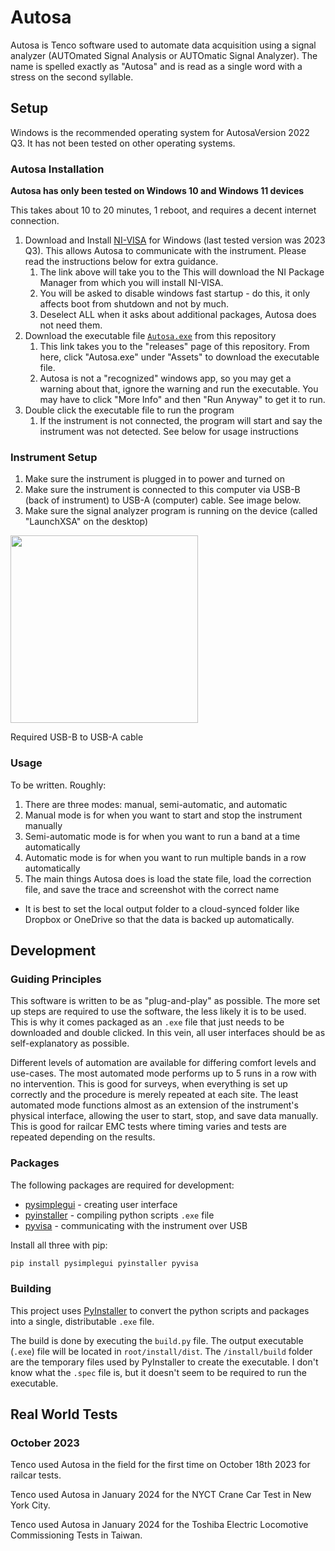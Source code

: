 # Autosa

Autosa is Tenco software used to automate data acquisition using a signal analyzer (AUTOmated Signal Analysis or AUTOmatic Signal Analyzer). The name is spelled exactly as "Autosa" and is read as a single word with a stress on the second syllable.

## Setup

Windows is the recommended operating system for AutosaVersion 2022 Q3. It has not been tested on other operating systems.

### Autosa Installation

**Autosa has only been tested on Windows 10 and Windows 11 devices**

This takes about 10 to 20 minutes, 1 reboot, and requires a decent internet connection.

1. Download and Install [NI-VISA](https://www.ni.com/en/support/downloads/drivers/download.ni-visa.html) for Windows (last tested version was 2023 Q3). This allows Autosa to communicate with the instrument. Please read the instructions below for extra guidance.
   1. The link above will take you to the This will download the NI Package Manager from which you will install NI-VISA.
   2. You will be asked to disable windows fast startup - do this, it only affects boot from shutdown and not by much.
   3. Deselect ALL when it asks about additional packages, Autosa does not need them.
2. Download the executable file [`Autosa.exe`](https://github.com/ThisTemba/autosa/releases/tag/v0.3) from this repository
   1. This link takes you to the "releases" page of this repository. From here, click "Autosa.exe" under "Assets" to download the executable file.
   2. Autosa is not a "recognized" windows app, so you may get a warning about that, ignore the warning and run the executable. You may have to click "More Info" and then "Run Anyway" to get it to run.
3. Double click the executable file to run the program
   1. If the instrument is not connected, the program will start and say the instrument was not detected. See below for usage instructions

### Instrument Setup

1. Make sure the instrument is plugged in to power and turned on
2. Make sure the instrument is connected to this computer via USB-B (back of instrument) to USB-A (computer) cable. See image below.
3. Make sure the signal analyzer program is running on the device (called "LaunchXSA" on the desktop)

<img src="https://github.com/ThisTemba/autosa/assets/36087610/0b688734-af36-4af1-bae5-a3874f0893b7" width="300px" />

Required USB-B to USB-A cable

### Usage

To be written. Roughly:

1. There are three modes: manual, semi-automatic, and automatic
2. Manual mode is for when you want to start and stop the instrument manually
3. Semi-automatic mode is for when you want to run a band at a time automatically
4. Automatic mode is for when you want to run multiple bands in a row automatically
5. The main things Autosa does is load the state file, load the correction file, and save the trace and screenshot with the correct name

- It is best to set the local output folder to a cloud-synced folder like Dropbox or OneDrive so that the data is backed up automatically.

## Development

### Guiding Principles

This software is written to be as "plug-and-play" as possible. The more set up steps are required to use the software, the less likely it is to be used. This is why it comes packaged as an `.exe` file that just needs to be downloaded and double clicked. In this vein, all user interfaces should be as self-explanatory as possible.

Different levels of automation are available for differing comfort levels and use-cases. The most automated mode performs up to 5 runs in a row with no intervention. This is good for surveys, when everything is set up correctly and the procedure is merely repeated at each site. The least automated mode functions almost as an extension of the instrument's physical interface, allowing the user to start, stop, and save data manually. This is good for railcar EMC tests where timing varies and tests are repeated depending on the results.

### Packages

The following packages are required for development:

- [pysimplegui](https://www.pysimplegui.org/en/latest/) - creating user interface
- [pyinstaller](https://pyinstaller.org/en/stable/) - compiling python scripts `.exe` file
- [pyvisa](https://pyvisa.readthedocs.io/en/latest/) - communicating with the instrument over USB

Install all three with pip:

```bash
pip install pysimplegui pyinstaller pyvisa
```

### Building

This project uses [PyInstaller](https://pyinstaller.org/en/stable/) to convert the python scripts and packages into a single, distributable `.exe` file.

The build is done by executing the `build.py` file. The output executable (`.exe`) file will be located in `root/install/dist`. The `/install/build` folder are the temporary files used by PyInstaller to create the executable. I don't know what the `.spec` file is, but it doesn't seem to be required to run the executable.

## Real World Tests

### October 2023

Tenco used Autosa in the field for the first time on October 18th 2023 for railcar tests.

Tenco used Autosa in January 2024 for the NYCT Crane Car Test in New York City.

Tenco used Autosa in January 2024 for the Toshiba Electric Locomotive Commissioning Tests in Taiwan.

